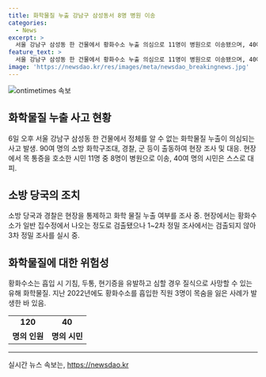 ```yaml
---
title: 화학물질 누출 강남구 삼성동서 8명 병원 이송
categories:
  - News
excerpt: >
  서울 강남구 삼성동 한 건물에서 황화수소 누출 의심으로 11명이 병원으로 이송됐으며, 40여 명은 스스로 대피했습니다. 현장에는 90여 명의 구급대원과 경찰이 출동했고, 당국은 3차 정밀 조사 중입니다. 황화수소는 유독한 가스로, 흡입 시 심각한 건강 문제를 유발하여 사망에 이를 수 있습니다. 과거에도 황화수소로 사망 사고가 있었다는 점이 우려를 증폭시키고 있습니다. (문자 수: 150)
feature_text: >
  서울 강남구 삼성동 한 건물에서 황화수소 누출 의심으로 11명이 병원으로 이송됐으며, 40여 명은 스스로 대피했습니다. 현장에는 90여 명의 구급대원과 경찰이 출동했고, 당국은 3차 정밀 조사 중입니다. 황화수소는 유독한 가스로, 흡입 시 심각한 건강 문제를 유발하여 사망에 이를 수 있습니다. 과거에도 황화수소로 사망 사고가 있었다는 점이 우려를 증폭시키고 있습니다. (문자 수: 150)
image: 'https://newsdao.kr/res/images/meta/newsdao_breakingnews.jpg'
---
```


<p><img src="https://newsdao.kr/res/images/meta/newsdao_breakingnews.jpg" alt="ontimetimes 속보" /></p>

<h2 data-ke-size="size26">화학물질 누출 사고 현황</h2>

<p data-ke-size="size16">6일 오후 서울 강남구 삼성동 한 건물에서 정체를 알 수 없는 화학물질 누출이 의심되는 사고 발생. 90여 명의 소방 화학구조대, 경찰, 군 등이 출동하여 현장 조사 및 대응. 현장에서 목 통증을 호소한 시민 11명 중 8명이 병원으로 이송, 40여 명의 시민은 스스로 대피.</p>

<h2 data-ke-size="size26">소방 당국의 조치</h2>

<p data-ke-size="size16">소방 당국과 경찰은 현장을 통제하고 화학 물질 누출 여부를 조사 중. 현장에서는 황화수소가 일반 집수정에서 나오는 정도로 검출됐으나 1~2차 정밀 조사에서는 검출되지 않아 3차 정밀 조사를 실시 중.</p>

<h2 data-ke-size="size26">화학물질에 대한 위험성</h2>

<p data-ke-size="size16">황화수소는 흡입 시 기침, 두통, 현기증을 유발하고 심할 경우 질식으로 사망할 수 있는 유해 화학물질. 지난 2022년에도 황화수소를 흡입한 직원 3명이 목숨을 잃은 사례가 발생한 바 있음.</p>

<table>
    <tr>
        <td style="text-align: center; height: 17px;"><b>120</b></td>
        <td style="text-align: center; height: 17px;"><b>40</b></td>
    </tr>
    <tr>
        <td style="text-align: center; height: 17px;"><b>명의 인원</b></td>
        <td style="text-align: center; height: 17px;"><b>명의 시민</b></td>
    </tr>
</table>

<p><hr></p>
실시간 뉴스 속보는, <a href="https://newsdao.kr" rel="dofollow">https://newsdao.kr</a>


